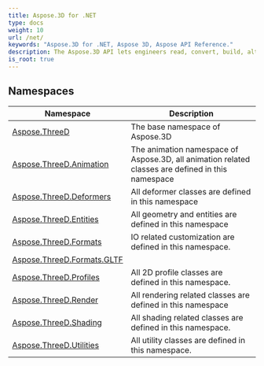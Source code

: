 ```yaml
---
title: Aspose.3D for .NET
type: docs
weight: 10
url: /net/
keywords: "Aspose.3D for .NET, Aspose 3D, Aspose API Reference."
description: The Aspose.3D API lets engineers read, convert, build, alter and control the substance of the 3D document formats.
is_root: true
---
```

## Namespaces

| Namespace | Description |
| --- | --- |
| [Aspose.ThreeD](./aspose.threed/) | The base namespace of Aspose.3D |
| [Aspose.ThreeD.Animation](./aspose.threed.animation/) | The animation namespace of Aspose.3D, all animation related classes are defined in this namespace |
| [Aspose.ThreeD.Deformers](./aspose.threed.deformers/) | All deformer classes are defined in this namespace |
| [Aspose.ThreeD.Entities](./aspose.threed.entities/) | All geometry and entities are defined in this namespace |
| [Aspose.ThreeD.Formats](./aspose.threed.formats/) | IO related customization are defined in this namespace. |
| [Aspose.ThreeD.Formats.GLTF](./aspose.threed.formats.gltf/) |  |
| [Aspose.ThreeD.Profiles](./aspose.threed.profiles/) | All 2D profile classes are defined in this namespace. |
| [Aspose.ThreeD.Render](./aspose.threed.render/) | All rendering related classes are defined in this namespace |
| [Aspose.ThreeD.Shading](./aspose.threed.shading/) | All shading related classes are defined in this namespace. |
| [Aspose.ThreeD.Utilities](./aspose.threed.utilities/) | All utility classes are defined in this namespace. |


